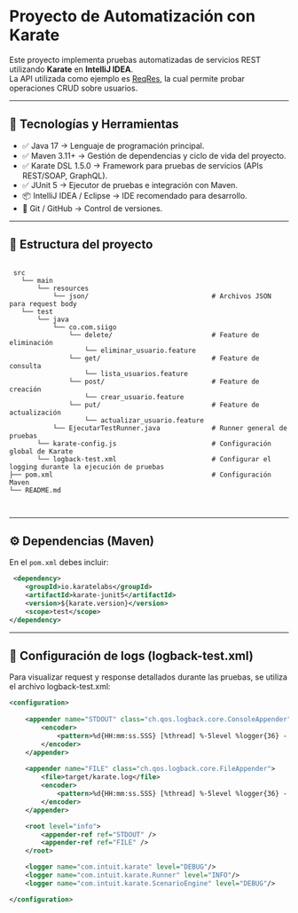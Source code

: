 # Proyecto de Automatización con Karate

Este proyecto implementa pruebas automatizadas de servicios REST utilizando **Karate** en **IntelliJ IDEA**.  
La API utilizada como ejemplo es [ReqRes](https://reqres.in), la cual permite probar operaciones CRUD sobre usuarios.

---
## 🧰 Tecnologías y Herramientas

- ✅ Java 17 → Lenguaje de programación principal.
- ✅ Maven 3.11+ → Gestión de dependencias y ciclo de vida del proyecto.
- ✅ Karate DSL 1.5.0 → Framework para pruebas de servicios (APIs REST/SOAP, GraphQL).
- ✅ JUnit 5 → Ejecutor de pruebas e integración con Maven.
- 📦 IntelliJ IDEA / Eclipse → IDE recomendado para desarrollo.
- 🔄 Git / GitHub → Control de versiones.



---

## 📂 Estructura del proyecto
```

 src
   └── main
       └── resources
           └── json/                               # Archivos JSON para request body
   └── test
       └── java
           └── co.com.siigo
               └── delete/                         # Feature de eliminación
                   └── eliminar_usuario.feature
               └── get/                            # Feature de consulta
                   └── lista_usuarios.feature
               └── post/                           # Feature de creación
                   └── crear_usuario.feature
               └── put/                            # Feature de actualización
                   └── actualizar_usuario.feature
           └── EjecutarTestRunner.java             # Runner general de pruebas
       └── karate-config.js                        # Configuración global de Karate
       └── logback-test.xml                        # Configurar el logging durante la ejecución de pruebas
├── pom.xml                                        # Configuración Maven
└── README.md    

                                 
```

---

## ⚙️ Dependencias (Maven)

En el `pom.xml` debes incluir:

```xml
 <dependency>
    <groupId>io.karatelabs</groupId>
    <artifactId>karate-junit5</artifactId>
    <version>${karate.version}</version>
    <scope>test</scope>
</dependency>

```

---
## 📝 Configuración de logs (logback-test.xml)
Para visualizar request y response detallados durante las pruebas, se utiliza el archivo
logback-test.xml:
```xml
<configuration>
 
    <appender name="STDOUT" class="ch.qos.logback.core.ConsoleAppender">
        <encoder>
            <pattern>%d{HH:mm:ss.SSS} [%thread] %-5level %logger{36} - %msg%n</pattern>
        </encoder>
    </appender>
  
    <appender name="FILE" class="ch.qos.logback.core.FileAppender">
        <file>target/karate.log</file>
        <encoder>
            <pattern>%d{HH:mm:ss.SSS} [%thread] %-5level %logger{36} - %msg%n</pattern>
        </encoder>
    </appender>

    <root level="info">
        <appender-ref ref="STDOUT" />
        <appender-ref ref="FILE" />
    </root>

    <logger name="com.intuit.karate" level="DEBUG"/>
    <logger name="com.intuit.karate.Runner" level="INFO"/>
    <logger name="com.intuit.karate.ScenarioEngine" level="DEBUG"/>

</configuration>